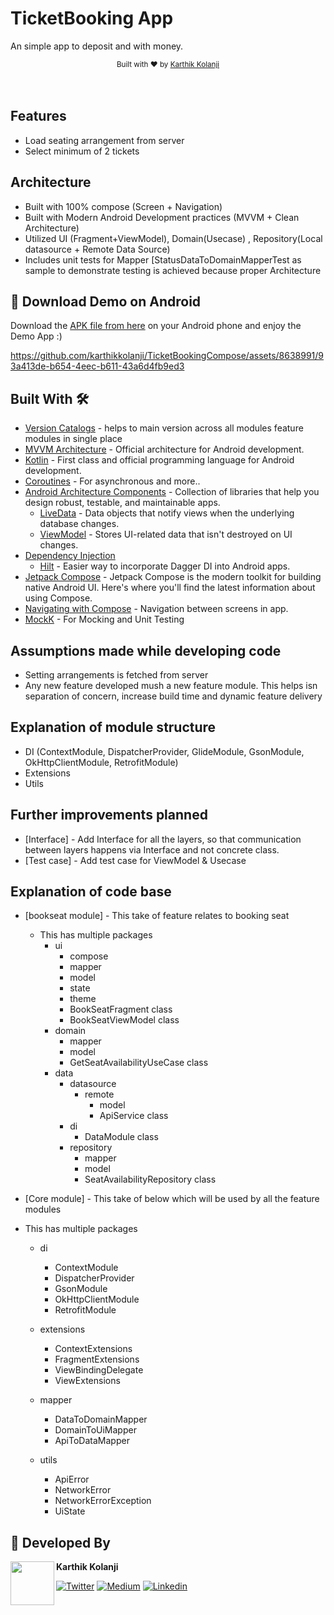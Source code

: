 # TicketBooking App
An simple app to deposit and with money.



<div align="center">
  <sub>Built with ❤︎ by
  <a href="https://twitter.com/kolanji_karthik">Karthik Kolanji</a>
</div>
<br/>



<br/>

## Features
* Load seating arrangement from server 
* Select minimum of 2 tickets

## Architecture
* Built with 100% compose (Screen + Navigation)
* Built with Modern Android Development practices (MVVM + Clean Architecture)
* Utilized UI (Fragment+ViewModel), Domain(Usecase) , Repository(Local datasource + Remote Data Source)
* Includes unit tests for Mapper [StatusDataToDomainMapperTest as sample to demonstrate testing is achieved because proper Architecture


## 📱 Download Demo on Android
Download the [APK file from here](https://test_link?raw=true) on your Android phone and enjoy the Demo App :)



https://github.com/karthikkolanji/TicketBookingCompose/assets/8638991/93a413de-b654-4eec-b611-43a6d4fb9ed3



## Built With 🛠
- [Version Catalogs](https://developer.android.com/build/migrate-to-catalogs) -  helps to main version across all modules feature modules in single place
- [MVVM Architecture](https://developer.android.com/topic/architecture) - Official architecture for Android development.
- [Kotlin](https://kotlinlang.org/) - First class and official programming language for Android development.
- [Coroutines](https://kotlinlang.org/docs/reference/coroutines-overview.html) - For asynchronous and more..
- [Android Architecture Components](https://developer.android.com/topic/libraries/architecture) - Collection of libraries that help you design robust, testable, and maintainable apps.
  - [LiveData](https://developer.android.com/topic/libraries/architecture/livedata) - Data objects that notify views when the underlying database changes.
  - [ViewModel](https://developer.android.com/topic/libraries/architecture/viewmodel) - Stores UI-related data that isn't destroyed on UI changes.
- [Dependency Injection](https://developer.android.com/training/dependency-injection)
  - [Hilt](https://dagger.dev/hilt) - Easier way to incorporate Dagger DI into Android apps.
- [Jetpack Compose](https://developer.android.com/jetpack/compose/documentation) - Jetpack Compose is the modern toolkit for building native Android UI. Here's where you'll find the latest information about using Compose.
- [Navigating with Compose](https://developer.android.com/jetpack/compose/navigation) - Navigation between screens in app.
- [MockK](https://mockk.io) - For Mocking and Unit Testing


## Assumptions made while developing code
- Setting arrangements is fetched from server
- Any new feature developed mush a new feature module. This helps isn separation of concern, increase build time and dynamic feature delivery


## Explanation of module structure
- DI (ContextModule, DispatcherProvider, GlideModule, GsonModule, OkHttpClientModule, RetrofitModule)
- Extensions
- Utils



## Further improvements planned 
- [Interface] - Add Interface for all the layers, so that communication between layers happens via Interface and not concrete class.
- [Test case] - Add test case for ViewModel & Usecase


## Explanation of code base
-  [bookseat module] - This take of feature relates to booking seat
    - This has multiple packages
      - ui
        - compose
        - mapper
        - model
        - state
        - theme
        - BookSeatFragment class
        - BookSeatViewModel class
      - domain
        - mapper
        - model
        - GetSeatAvailabilityUseCase class
      - data
        - datasource
          - remote
            - model
            - ApiService class
        - di
          - DataModule class
        - repository
          - mapper
          - model
          - SeatAvailabilityRepository class

-  [Core module] - This take of below which will be used by all the feature modules
  - This has multiple packages
    - di
      - ContextModule 
      - DispatcherProvider
      - GsonModule
      - OkHttpClientModule
      - RetrofitModule
      
    - extensions
      - ContextExtensions
      - FragmentExtensions
      - ViewBindingDelegate
      - ViewExtensions

    - mapper
      - DataToDomainMapper
      - DomainToUiMapper
      - ApiToDataMapper

     - utils
       - ApiError
       - NetworkError
       - NetworkErrorException
       - UiState


## 👨 Developed By

<a href="https://twitter.com/kolanji_karthik" target="_blank">
  <img src="https://avatars.githubusercontent.com/u/8638991?v=4" width="70" align="left">
</a>

**Karthik Kolanji**

[![Twitter](https://img.shields.io/badge/-twitter-grey?logo=twitter)](https://twitter.com/kolanji_karthik)
[![Medium](https://img.shields.io/badge/-medium-grey?logo=medium)](https://medium.com/@karthik_78204)
[![Linkedin](https://img.shields.io/badge/-linkedin-grey?logo=linkedin)](https://www.linkedin.com/in/karthik-kolanji-179122139/)
